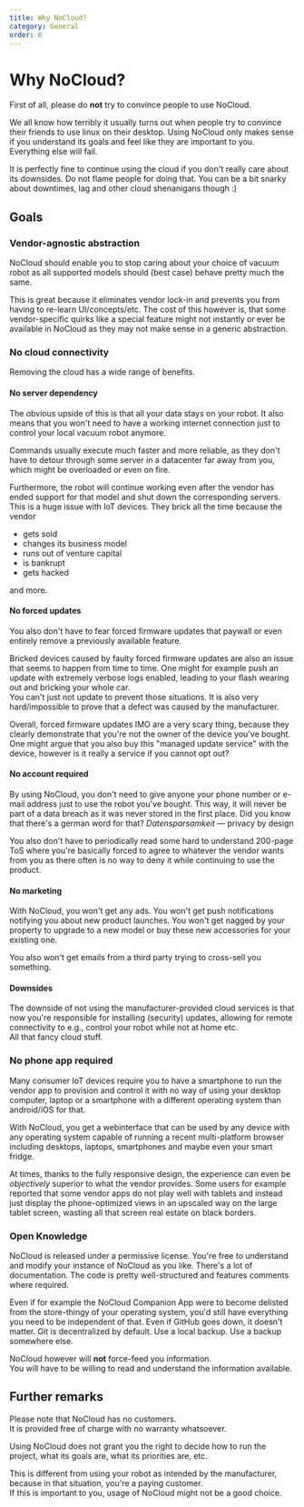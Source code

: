 ```yaml
---
title: Why NoCloud?
category: General
order: 6
---
```


# Why NoCloud?


First of all, please do **not** try to convince people to use NoCloud.

We all know how terribly it usually turns out when people try to convince their friends to use linux on their desktop.
Using NoCloud only makes sense if you understand its goals and feel like they are important to you. Everything else will fail.

It is perfectly fine to continue using the cloud if you don't really care about its downsides.
Do not flame people for doing that. You can be a bit snarky about downtimes, lag and other cloud shenanigans though :)

## Goals

### Vendor-agnostic abstraction

NoCloud should enable you to stop caring about your choice of vacuum robot as all supported models should (best case) behave pretty much the same.

This is great because it eliminates vendor lock-in and prevents you from having to re-learn UI/concepts/etc. The cost of this however is,
that some vendor-specific quirks like a special feature might not instantly or ever be available in NoCloud as they may not make sense in a generic abstraction.

### No cloud connectivity

Removing the cloud has a wide range of benefits.

#### No server dependency

The obvious upside of this is that all your data stays on your robot.
It also means that you won't need to have a working internet connection just to control your local vacuum robot anymore.

Commands usually execute much faster and more reliable, as they don't have to detour through some server in a datacenter
far away from you, which might be overloaded or even on fire.


Furthermore, the robot will continue working even after the vendor has ended support for that model and shut down the
corresponding servers. This is a huge issue with IoT devices. They brick all the time because the vendor 
- gets sold
- changes its business model
- runs out of venture capital
- is bankrupt
- gets hacked

and more.

#### No forced updates

You also don't have to fear forced firmware updates that paywall or even entirely remove a previously available feature.

Bricked devices caused by faulty forced firmware updates are also an issue that seems to happen from time to time.
One might for example push an update with extremely verbose logs enabled, leading to your flash wearing out and bricking your whole car.<br/>
You can't just not update to prevent those situations. It is also very hard/impossible to prove that a defect was caused
by the manufacturer.


Overall, forced firmware updates IMO are a very scary thing, because they clearly demonstrate that you're not the owner
of the device you've bought. One might argue that you also buy this "managed update service" with the device, however
is it really a service if you cannot opt out?

#### No account required

By using NoCloud, you don't need to give anyone your phone number or e-mail address just to use the robot you've bought.
This way, it will never be part of a data breach as it was never stored in the first place.
Did you know that there's a german word for that? *Datensparsamkeit* — privacy by design

You also don't have to periodically read some hard to understand 200-page ToS where you're basically forced to agree to
whatever the vendor wants from you as there often is no way to deny it while continuing to use the product.

#### No marketing

With NoCloud, you won't get any ads. You won't get push notifications notifying you about new product launches.
You won't get nagged by your property to upgrade to a new model or buy these new accessories for your existing one.

You also won't get emails from a third party trying to cross-sell you something.

#### Downsides

The downside of not using the manufacturer-provided cloud services is that now you're responsible for installing (security)
updates, allowing for remote connectivity to e.g., control your robot while not at home etc.<br/>
All that fancy cloud stuff.


### No phone app required

Many consumer IoT devices require you to have a smartphone to run the vendor app to provision and control it with no way of using your
desktop computer, laptop or a smartphone with a different operating system than android/iOS for that.

With NoCloud, you get a webinterface that can be used by any device with any operating system capable of running a recent
multi-platform browser including desktops, laptops, smartphones and maybe even your smart fridge.

At times, thanks to the fully responsive design, the experience can even be _objectively_ superior to what the vendor provides.
Some users for example reported that some vendor apps do not play well with tablets and instead just display the phone-optimized
views in an upscaled way on the large tablet screen, wasting all that screen real estate on black borders.

### Open Knowledge

NoCloud is released under a permissive license. You're free to understand and modify your instance of NoCloud as you like.
There's a lot of documentation. The code is pretty well-structured and features comments where required.

Even if for example the NoCloud Companion App were to become delisted from the store-thingy of your operating system,
you'd still have everything you need to be independent of that. Even if GitHub goes down, it doesn't matter.
Git is decentralized by default. Use a local backup. Use a backup somewhere else.

NoCloud however will **not** force-feed you information.<br/>
You will have to be willing to read and understand the information available.

## Further remarks

Please note that NoCloud has no customers.<br/>
It is provided free of charge with no warranty whatsoever.

Using NoCloud does not grant you the right to decide how to run the project, what its goals are, what its priorities are, etc.

This is different from using your robot as intended by the manufacturer, because in that situation, you're a paying customer.<br/>
If this is important to you, usage of NoCloud might not be a good choice.
